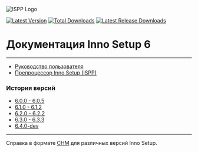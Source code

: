 ![ISPP Logo](https://leserg73.github.io/InnoHelp/ispphelp/images/innka.png)

[![Latest Version](https://img.shields.io/github/release/leserg73/InnoHelp.svg)](https://github.com/leserg73/InnoHelp/releases/latest)
[![Total Downloads](https://img.shields.io/github/downloads/leserg73/InnoHelp/total.svg)](https://github.com/leserg73/InnoHelp/releases)
[![Latest Release Downloads](https://img.shields.io/github/downloads/leserg73/InnoHelp/latest/total.svg)](https://github.com/leserg73/InnoHelp/releases/latest)

# Документация Inno Setup 6
-----------------------

- [Руководство пользователя](https://leserg73.github.io/InnoHelp/ishelp/index.htm)
- [Препроцессор Inno Setup (ISPP)](https://leserg73.github.io/InnoHelp/ispphelp/index.htm)

### История версий

- [6.0.0 - 6.0.5](https://leserg73.github.io/InnoHelp/ishistory/whatsnew60.htm)
- [6.1.0 - 6.1.2](https://leserg73.github.io/InnoHelp/ishistory/whatsnew61.htm)
- [6.2.0 - 6.2.2](https://leserg73.github.io/InnoHelp/ishistory/whatsnew62.htm)
- [6.3.0 - 6.3.3](https://leserg73.github.io/InnoHelp/ishistory/whatsnew63.htm)
- [6.4.0-dev](https://leserg73.github.io/InnoHelp/ishistory/whatsnew64.htm)

-----------------------

Справка в формате [CHM](https://github.com/leserg73/InnoHelp/releases) для различных версий Inno Setup.
